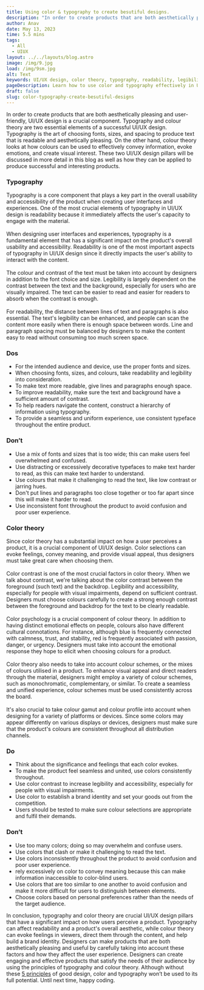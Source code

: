 ```yaml
---
title: Using color & typography to create besutiful designs.
description: "In order to create products that are both aesthetically pleasing and user-friendly, UI/UX design is a crucial component. Typography and color... "
author: Anav
date: May 13, 2023
time: 5.5 mins
tags:
  - All
  - UIUX
layout: ../../layouts/blog.astro
image: /img/9.jpg
load: /img/9sm.jpg
alt: Text
keywords: UI/UX design, color theory, typography, readability, legibility, contrast, emotional response, cultural connotations, color schemes, brand identity.
pageDescription: Learn how to use color and typography effectively in UI/UX design. Our blog discusses the importance of readability and legibility, color contrast and more
draft: false
slug: color-typography-create-besutiful-designs
---
```

In order to create products that are both aesthetically pleasing and user-friendly, UI/UX design is a crucial component. Typography and colour theory are two essential elements of a successful UI/UX design. Typography is the art of choosing fonts, sizes, and spacing to produce text that is readable and aesthetically pleasing. On the other hand, colour theory looks at how colours can be used to effectively convey information, evoke emotions, and create visual interest. These two UI/UX design pillars will be discussed in more detail in this blog as well as how they can be applied to produce successful and interesting products.

### Typography

Typography is a core component that plays a key part in the overall usability and accessibility of the product when creating user interfaces and experiences. One of the most crucial elements of typography in UI/UX design is readability because it immediately affects the user's capacity to engage with the material. \
\
When designing user interfaces and experiences, typography is a fundamental element that has a significant impact on the product's overall usability and accessibility. Readability is one of the most important aspects of typography in UI/UX design since it directly impacts the user's ability to interact with the content.\
\
The colour and contrast of the text must be taken into account by designers in addition to the font choice and size. Legibility is largely dependent on the contrast between the text and the background, especially for users who are visually impaired. The text can be easier to read and easier for readers to absorb when the contrast is enough.\
\
For readability, the distance between lines of text and paragraphs is also essential. The text's legibility can be enhanced, and people can scan the content more easily when there is enough space between words. Line and paragraph spacing must be balanced by designers to make the content easy to read without consuming too much screen space.

### Dos

* For the intended audience and device, use the proper fonts and sizes.
* When choosing fonts, sizes, and colours, take readability and legibility into consideration.
* To make text more readable, give lines and paragraphs enough space.
* To improve readability, make sure the text and background have a sufficient amount of contrast.
* To help readers navigate the content, construct a hierarchy of information using typography.
* To provide a seamless and uniform experience, use consistent typeface throughout the entire product.

### Don’t

* Use a mix of fonts and sizes that is too wide; this can make users feel overwhelmed and confused.
* Use distracting or excessively decorative typefaces to make text harder to read, as this can make text harder to understand.
* Use colours that make it challenging to read the text, like low contrast or jarring hues.
* Don't put lines and paragraphs too close together or too far apart since this will make it harder to read.
* Use inconsistent font throughout the product to avoid confusion and poor user experience.

### Color theory

Since color theory has a substantial impact on how a user perceives a product, it is a crucial component of UI/UX design. Color selections can evoke feelings, convey meaning, and provide visual appeal, thus designers must take great care when choosing them.\
\
Color contrast is one of the most crucial factors in color theory. When we talk about contrast, we're talking about the color contrast between the foreground (such text) and the backdrop. Legibility and accessibility, especially for people with visual impairments, depend on sufficient contrast. Designers must choose colours carefully to create a strong enough contrast between the foreground and backdrop for the text to be clearly readable.\
\
Color psychology is a crucial component of colour theory. In addition to having distinct emotional effects on people, colours also have different cultural connotations. For instance, although blue is frequently connected with calmness, trust, and stability, red is frequently associated with passion, danger, or urgency. Designers must take into account the emotional response they hope to elicit when choosing colours for a product.\
\
Color theory also needs to take into account colour schemes, or the mixes of colours utilised in a product. To enhance visual appeal and direct readers through the material, designers might employ a variety of colour schemes, such as monochromatic, complementary, or similar. To create a seamless and unified experience, colour schemes must be used consistently across the board.\
\
It's also crucial to take colour gamut and colour profile into account when designing for a variety of platforms or devices. Since some colors may appear differently on various displays or devices, designers must make sure that the product's colours are consistent throughout all distribution channels.

### Do

* Think about the significance and feelings that each color evokes.
* To make the product feel seamless and united, use colors consistently throughout.
* Use color contrast to increase legibility and accessibility, especially for people with visual impairments.
* Use color to establish a brand identity and set your goods out from the competition.
* Users should be tested to make sure colour selections are appropriate and fulfil their demands.	

### Don’t

* Use too many colors; doing so may overwhelm and confuse users.
* Use colors that clash or make it challenging to read the text.
* Use colors inconsistently throughout the product to avoid confusion and poor user experience.
* rely excessively on color to convey meaning because this can make information inaccessible to color-blind users.
* Use colors that are too similar to one another to avoid confusion and make it more difficult for users to distinguish between elements.
* Choose colors based on personal preferences rather than the needs of the target audience.

In conclusion, typography and color theory are crucial UI/UX design pillars that have a significant impact on how users perceive a product. Typography can affect readability and a product's overall aesthetic, while colour theory can evoke feelings in viewers, direct them through the content, and help build a brand identity. Designers can make products that are both aesthetically pleasing and useful by carefully taking into account these factors and how they affect the user experience. Designers can create engaging and effective products that satisfy the needs of their audience by using the principles of typography and colour theory. Although without these [5 principles](https://codeology.net/blogholder/designing-for-success-5-essential-ui-ux-principles-you-need-to-know/) of good design, color and typography won’t be used to its full potential. Until next time, happy coding.

